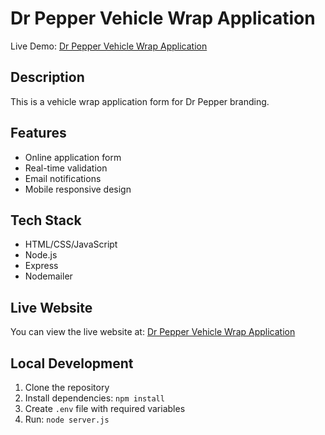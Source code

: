 # Dr Pepper Vehicle Wrap Application

Live Demo: [Dr Pepper Vehicle Wrap Application](https://dr-pepper-wrap-program.glitch.me/)

## Description

This is a vehicle wrap application form for Dr Pepper branding.

## Features

- Online application form
- Real-time validation
- Email notifications
- Mobile responsive design

## Tech Stack

- HTML/CSS/JavaScript
- Node.js
- Express
- Nodemailer

## Live Website

You can view the live website at: [Dr Pepper Vehicle Wrap Application](https://dr-pepper-wrap-program.glitch.me/)

## Local Development

1. Clone the repository
2. Install dependencies: `npm install`
3. Create `.env` file with required variables
4. Run: `node server.js`
